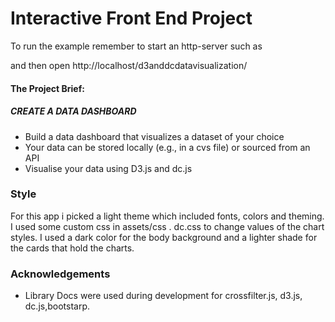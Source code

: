 # Interactive Front End Project

To run the example remember to start an http-server such as

and then open http://localhost/d3anddcdatavisualization/


#### The Project Brief:
##### CREATE A DATA DASHBOARD

* Build a data dashboard that visualizes a dataset of your choice
* Your data can be stored locally (e.g., in a cvs file) or sourced from an API
* Visualise your data using D3.js and dc.js


### Style

For this app i picked a light theme which included fonts, colors and theming.
 I used some custom css in assets/css .
dc.css to change values of the chart styles.
I used a dark color for the body background and a lighter shade for the cards that hold the charts.


### Acknowledgements


- Library Docs were used during development for crossfilter.js, d3.js, dc.js,bootstarp.





